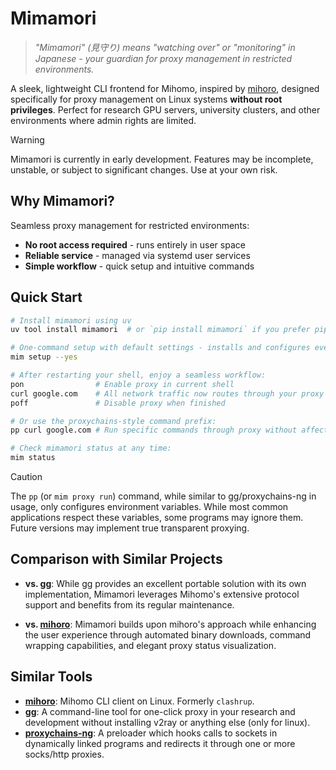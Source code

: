 # Mimamori

> *"Mimamori" (見守り) means "watching over" or "monitoring" in Japanese - your guardian for proxy management in restricted environments.*

A sleek, lightweight CLI frontend for Mihomo, inspired by [mihoro](https://github.com/spencerwooo/mihoro), designed specifically for proxy management on Linux systems **without root privileges**. Perfect for research GPU servers, university clusters, and other environments where admin rights are limited.

> [!WARNING]
> Mimamori is currently in early development. Features may be incomplete, unstable, or subject to significant changes. Use at your own risk.

## Why Mimamori?

Seamless proxy management for restricted environments:

- **No root access required** - runs entirely in user space
- **Reliable service** - managed via systemd user services
- **Simple workflow** - quick setup and intuitive commands

## Quick Start

```bash
# Install mimamori using uv
uv tool install mimamori  # or `pip install mimamori` if you prefer pip

# One-command setup with default settings - installs and configures everything automatically
mim setup --yes

# After restarting your shell, enjoy a seamless workflow:
pon                # Enable proxy in current shell
curl google.com    # All network traffic now routes through your proxy
poff               # Disable proxy when finished

# Or use the proxychains-style command prefix:
pp curl google.com # Run specific commands through proxy without affecting shell

# Check mimamori status at any time:
mim status
```

> [!CAUTION]
> The `pp` (or `mim proxy run`) command, while similar to gg/proxychains-ng in usage, only configures environment variables. While most common applications respect these variables, some programs may ignore them. Future versions may implement true transparent proxying.

## Comparison with Similar Projects

- **vs. [gg](https://github.com/mzz2017/gg)**: While gg provides an excellent portable solution with its own implementation, Mimamori leverages Mihomo's extensive protocol support and benefits from its regular maintenance.

- **vs. [mihoro](https://github.com/spencerwooo/mihoro)**: Mimamori builds upon mihoro's approach while enhancing the user experience through automated binary downloads, command wrapping capabilities, and elegant proxy status visualization.

## Similar Tools

- **[mihoro](https://github.com/spencerwooo/mihoro)**: Mihomo CLI client on Linux. Formerly `clashrup`.
- **[gg](https://github.com/mzz2017/gg)**: A command-line tool for one-click proxy in your research and development without installing v2ray or anything else (only for linux).
- **[proxychains-ng](https://github.com/rofl0r/proxychains-ng)**: A preloader which hooks calls to sockets in dynamically linked programs and redirects it through one or more socks/http proxies.
